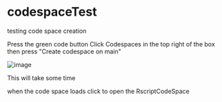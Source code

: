 # codespaceTest
testing code space creation

Press the green code button
Click Codespaces in the top right of the box
then press "Create codespace on main"

![image](https://github.com/ADK-OPT/codespaceTest/assets/114499769/ab7a2baa-9017-472e-9d31-047d93715333)

This will take some time

when the code space loads click to open the RscriptCodeSpace

